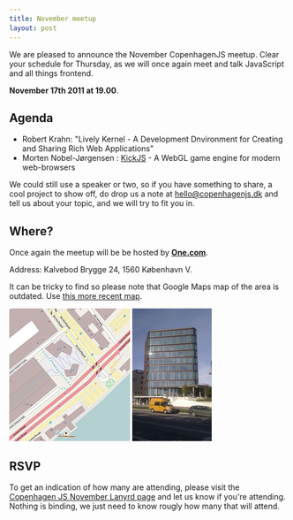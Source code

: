 ```yaml
---
title: November meetup
layout: post
---
```


We are pleased to announce the November CopenhagenJS meetup. Clear your schedule for Thursday, as we will once again meet and talk JavaScript and all things frontend.

**November 17th 2011 at 19.00**.

## Agenda

* Robert Krahn: "Lively Kernel - A Development Dnvironment for Creating and Sharing Rich Web Applications"
* Morten Nobel-Jørgensen : [KickJS](https://github.com/mortennobel/KickJS) - A WebGL game engine for modern web-browsers

We could still use a speaker or two, so if you have something to share, a cool project to show off, do drop us a note at <hello@copenhagenjs.dk> and tell us about your topic, and we will try to fit you in.

## Where?

Once again the meetup will be be hosted by **[One.com](http://one.com/)**.

Address: Kalvebod Brygge 24, 1560 København V.

It can be tricky to find so please note that Google Maps map of the area is outdated. Use [this more recent map](http://t.co/FuWrT0zV).

<a href="/images/venues/kb24/map.png"><img alt="Map showing Kalvebod Brygge 24, 1560 København V" src="/images/venues/kb24/map_small.jpg"></a>
<a href="/images/venues/kb24/kb24.jpg"><img alt="Photo of Kalvebod Brygge 24, 1560 København V" src="/images/venues/kb24/kb24_small.jpg"></a>

## RSVP

To get an indication of how many are attending, please visit the [Copenhagen JS November Lanyrd page](http://lanyrd.com/2011/cphjs-november/) and let us know if you're attending. Nothing is binding, we just need to know rougly how many that will attend.